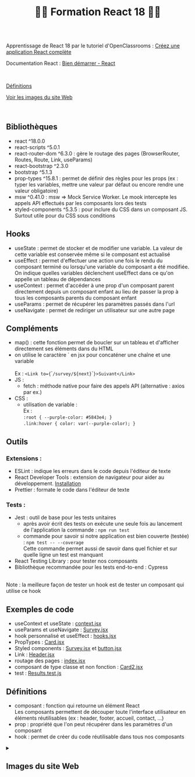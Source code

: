 # <h1 align="center">👨‍💻 Formation React 18 👩‍💻</h1>

</br></br>

Apprentissage de React 18 par le tutoriel d'OpenClassrooms : [Créez une application React complète](https://openclassrooms.com/fr/courses/7150606-creez-une-application-react-complete/7254167-tirez-le-maximum-de-ce-cours)

Documentation React : [Bien démarrer - React](https://fr.reactjs.org/docs/getting-started.html)

<br/>

[Définitions](#définitions)

[Voir les images du site Web](#images-du-site-web)

</br>

## Bibliothèques
- react ^18.0.0
- react-scripts ^5.0.1
- react-router-dom ^6.3.0 : gère le routage des pages (BrowserRouter, Routes, Route, Link, useParams)
- react-bootstrap ^2.3.0
- bootstrap ^5.1.3
- prop-types ^15.8.1 : permet de définir des règles pour les props (ex : typer les variables, mettre une valeur par défaut ou encore rendre une valeur obligatoire)
- msw ^0.41.0 : msw => Mock Service Worker. Le mook intercepte les appels API effectués par les composants lors des tests
- styled-components ^5.3.5 : pour inclure du CSS dans un composant JS. Surtout utile pour du CSS sous conditions

## Hooks
- useState : permet de stocker et de modifier une variable. La valeur de cette variable est conservée même si le composant est actualisé
- useEffect : permet d'effectuer une action une fois le rendu du composant terminé ou lorsqu'une variable du composant a été modifiée.  
On indique quelles variables déclenchent useEffect dans ce qu'on appelle un tableau de dépendances  
- useContext : permet d'accéder à une prop d'un composant parent directement depuis un composant enfant au lieu de passer la prop à tous les composants parents du composant enfant
- useParams : permet de récupérer les paramètres passés dans l'url
- useNavigate : permet de rediriger un utilisateur sur une autre page

## Compléments
- map() : cette fonction permet de boucler sur un tableau et d'afficher directement ses éléments dans du HTML
- on utilise le caractère \` en jsx pour concaténer une chaîne et une variable  
</br>Ex : `<Link to={`\``/survey/${next}`\``}>Suivant</Link>`
- JS :  
  - fetch : méthode native pour faire des appels API (alternative : axios par ex.)
- CSS :  
  - utilisation de variable :  
Ex :  
`:root { --purple-color: #5843e4; }`  
`.link:hover { color: var(--purple-color); }`

## Outils
### Extensions :
- ESLint : indique les erreurs dans le code depuis l'éditeur de texte
- React Developer Tools : extension de navigateur pour aider au développement. [Installation](https://reactjs.org/blog/2015/09/02/new-react-developer-tools.html#installation)
- Prettier : formate le code dans l'éditeur de texte

### Tests :  
- Jest : outil de base pour les tests unitaires  
  - après avoir écrit des tests on exécute une seule fois au lancement de l'application la commande : `npm run test`  
  - commande pour savoir si notre application est bien couverte (testée) : `npm test -- --coverage`  
Cette commande permet aussi de savoir dans quel fichier et sur quelle ligne un test est manquant
- React Testing Library : pour tester nos composants
- Bibliothèque recommandée pour les tests end-to-end : Cypress  
</br>
Note : la meilleure façon de tester un hook est de tester un composant qui utilise ce hook

## Exemples de code
- useContext et useState : [context.jsx](/src/utils/context/context.jsx)
- useParams et useNavigate : [Survey.jsx](/src/pages/Survey/Survey.jsx)
- hook personnalisé et useEffect : [hooks.jsx](/src/utils/hooks/hooks.jsx)
- PropTypes : [Card.jsx](/src/components/Card/Card.jsx)
- Styled components : [Survey.jsx](/src/pages/Survey/Survey.jsx) et [button.jsx](/src/styles/button.jsx)
- Link : [Header.jsx](/src/components/Header/Header.jsx) 
- routage des pages : [index.jsx](/src/index.jsx)
- composant de type classe et non fonction : [Card2.jsx](/src/components/Card/Card2.jsx)
- test : [Results.test.js](/src/pages/Results/Results.test.js)

## Définitions
- composant : fonction qui retourne un élément React  
Les composants permettent de découper toute l'interface utilisateur en éléments réutilisables (ex : header, footer, accueil, contact, ...)
- prop :  propriété que l'on peut récupérer dans les paramètres d'un composant
- hook : permet de créer du code réutilisable dans tous nos composants

[imgSize]: 1000

<details>
  <summary><h2>Images du site Web</h2></summary>
  
  ### <ins>Accueil</ins>
  <img src="/public/images/readme/home.png" alt="home" width=[imgSize]/>
  
  ### <ins>Profiles</ins>
  <img src="/public/images/readme/profiles.png" alt="home" width=[imgSize]/>
  
  ### <ins>Profile</ins>
  <img src="/public/images/readme/profil.png" alt="home" width=[imgSize]/>
  
  ### <ins>Questionnaire</ins>
  <img src="/public/images/readme/survey.png" alt="home" width=[imgSize]/>
  
  ### <ins>Résultats du questionnaire</ins>
  <img src="/public/images/readme/results.png" alt="home" width=[imgSize]/>
  
  ### <ins>Erreur 404</ins>
  <img src="/public/images/readme/404_error.png" alt="home" width=[imgSize]/>
  
  ### <ins>Site en mode sombre</ins>
  <img src="/public/images/readme/dark_mode.png" alt="home" width=[imgSize]/>
</details>
